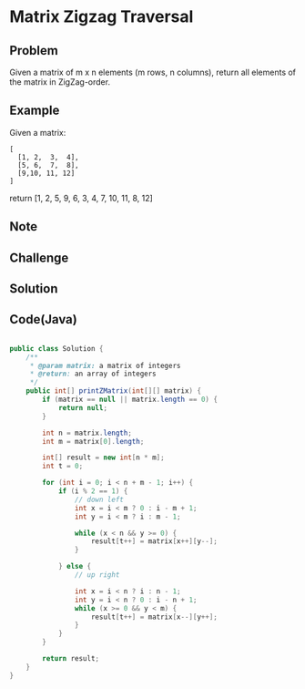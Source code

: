 Matrix Zigzag Traversal
===


Problem
-------

Given a matrix of m x n elements (m rows, n columns), return all elements of the matrix in ZigZag-order.

Example
-------

Given a matrix:

    [
      [1, 2,  3,  4],
      [5, 6,  7,  8],
      [9,10, 11, 12]
    ]

return [1, 2, 5, 9, 6, 3, 4, 7, 10, 11, 8, 12]

Note
---------

Challenge
---------

Solution
--------



Code(Java)
----------

```java

public class Solution {
    /**
     * @param matrix: a matrix of integers
     * @return: an array of integers
     */
    public int[] printZMatrix(int[][] matrix) {
        if (matrix == null || matrix.length == 0) {
            return null;
        }

        int n = matrix.length;
        int m = matrix[0].length;

        int[] result = new int[n * m];
        int t = 0;

        for (int i = 0; i < n + m - 1; i++) {
            if (i % 2 == 1) {
                // down left
                int x = i < m ? 0 : i - m + 1;
                int y = i < m ? i : m - 1;

                while (x < n && y >= 0) {
                    result[t++] = matrix[x++][y--];
                }

            } else {
                // up right

                int x = i < n ? i : n - 1;
                int y = i < n ? 0 : i - n + 1;
                while (x >= 0 && y < m) {
                    result[t++] = matrix[x--][y++];
                }
            }
        }

        return result;
    }
}
```